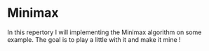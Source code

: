 # Minimax

In this repertory I will implementing the Minimax algorithm on some example.
The goal is to play a little with it and make it mine !



